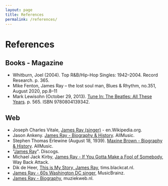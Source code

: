 ```yaml
---
layout: page
title: References
permalink: /references/
---
```


# References

## Books - Magazine
- Whitburn, Joel (2004). Top R&B/Hip-Hop Singles: 1942–2004. Record Research. p. 365.
- Mike Fenton, James Ray – the lost soul man, Blues & Rhythm, no.351, August 2020, pp.8–11
- Mark Lewisohn (October 29, 2013). [Tune In: The Beatles: All These Years](https://www.google.fr/books/edition/Tune_In/bI11tpR-L_kC?hl=fr&gbpv=1&dq=james%20ray&pg=PA565&printsec=frontcover). p. 565. ISBN 9780804139342.

## Web
- Joseph Charles Vitale, [James Ray (singer)](https://en.wikipedia.org/wiki/James_Ray_(singer)) - en.Wikipedia.org.
- Jason Ankeny. [James Ray - Biography & History](https://www.allmusic.com/artist/james-ray-mn0000807815). AllMusic.
- Stephen Thomas Erlewine (August 18, 1939). [Maxine Brown - Biography & History](https://www.allmusic.com/artist/maxine-brown-mn0000396154/biography). AllMusic.
- "[James Ray](https://www.discogs.com/artist/884155)". Discogs.
- Michael Jack Kirby, [James Ray - If You Gotta Make a Fool of Somebody](http://www.waybackattack.com/rayjames.html), Way Back Attack.
- Dik de Heer, [This is My Story, James Ray](https://tims.blackcat.nl/messages/james_ray.htm), tims.blackcat.nl.
- [James Ray - 60s Washington DC singer](https://musicbrainz.org/artist/8de7c44d-a129-4216-b8b6-2757df89b89e), MusicBrainz.
- [James Ray - Biography](https://www.muziekweb.nl/Link/M00000090893/POPULAR/James-Ray), muziekweb.nl.